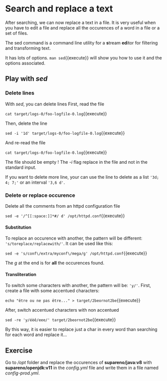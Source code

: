 # Search and replace a text

After searching, we can now replace a text in a file. It is very useful when you have to edit a file and replace all the occurences of a word in a file or a set of files.

The sed command is a command line utility for a **s**tream **ed**itor for filtering and transforming text.

It has lots of options. `man sed`{{execute}} will show you how to use it and the options associated.

## Play with _sed_

### Delete lines

With _sed_, you can delete lines
First, read the file

`cat target/logs-0/foo-logfile-0.log`{{execute}}

Then, delete the line 

`sed -i '1d' target/logs-0/foo-logfile-0.log`{{execute}}

And re-read the file

`cat target/logs-0/foo-logfile-0.log`{{execute}}

The file should be empty ! The _-i_ flag replace in the file and not in the standard input. 

If you want to delete more line, your can use the line to delete as a list `'3d; 4; 7;'` or an interval `'3,6 d'`. 

### Delete or replace occurence

Delete all the comments from an httpd configuration file

`sed -e '/^[[:space:]]*#/ d' /opt/httpd.conf`{{execute}}

#### Substitution

To replace an occurence with another, the pattern will be different:  `'s/toreplace/replacewith/'`. It can be used like this:

`sed -e 's/conf\/extra/myconf\/mega/g' /opt/httpd.conf`{{execute}}

The _g_ at the end is for **all** the occurences found.

#### Transliteration

To switch some characters with another, the pattern will be: `'y/'`.
First, create a file with some accentued characters:

`echo "être ou ne pas être..." > target/2beornot2be`{{execute}}

After, switch accentued characters with non accentued

`sed -re 'y/éèê/eee/' target/2beornot2be`{{execute}}

By this way, it is easier to replace just a char in every word than searching for each word and replace it...

## Exercise

Go to _/opt_ folder and replace the occurences of **supareno/java:v8** with **supareno/openjdk:v11** in the _config.yml_ file and write them in a file named _config-prod.yml_.
